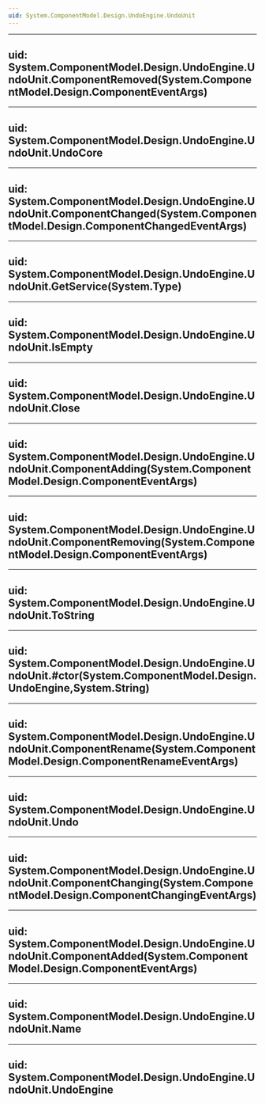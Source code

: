 ```yaml
---
uid: System.ComponentModel.Design.UndoEngine.UndoUnit
---
```


---
uid: System.ComponentModel.Design.UndoEngine.UndoUnit.ComponentRemoved(System.ComponentModel.Design.ComponentEventArgs)
---

---
uid: System.ComponentModel.Design.UndoEngine.UndoUnit.UndoCore
---

---
uid: System.ComponentModel.Design.UndoEngine.UndoUnit.ComponentChanged(System.ComponentModel.Design.ComponentChangedEventArgs)
---

---
uid: System.ComponentModel.Design.UndoEngine.UndoUnit.GetService(System.Type)
---

---
uid: System.ComponentModel.Design.UndoEngine.UndoUnit.IsEmpty
---

---
uid: System.ComponentModel.Design.UndoEngine.UndoUnit.Close
---

---
uid: System.ComponentModel.Design.UndoEngine.UndoUnit.ComponentAdding(System.ComponentModel.Design.ComponentEventArgs)
---

---
uid: System.ComponentModel.Design.UndoEngine.UndoUnit.ComponentRemoving(System.ComponentModel.Design.ComponentEventArgs)
---

---
uid: System.ComponentModel.Design.UndoEngine.UndoUnit.ToString
---

---
uid: System.ComponentModel.Design.UndoEngine.UndoUnit.#ctor(System.ComponentModel.Design.UndoEngine,System.String)
---

---
uid: System.ComponentModel.Design.UndoEngine.UndoUnit.ComponentRename(System.ComponentModel.Design.ComponentRenameEventArgs)
---

---
uid: System.ComponentModel.Design.UndoEngine.UndoUnit.Undo
---

---
uid: System.ComponentModel.Design.UndoEngine.UndoUnit.ComponentChanging(System.ComponentModel.Design.ComponentChangingEventArgs)
---

---
uid: System.ComponentModel.Design.UndoEngine.UndoUnit.ComponentAdded(System.ComponentModel.Design.ComponentEventArgs)
---

---
uid: System.ComponentModel.Design.UndoEngine.UndoUnit.Name
---

---
uid: System.ComponentModel.Design.UndoEngine.UndoUnit.UndoEngine
---
